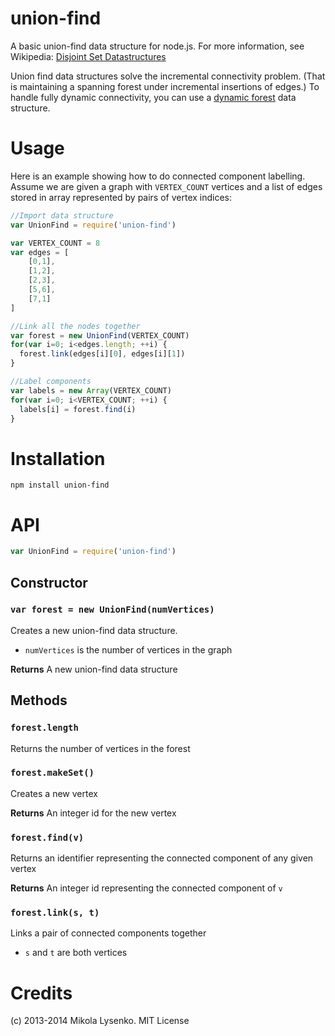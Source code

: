 union-find
==========

A basic union-find data structure for node.js. For more information, see Wikipedia: [Disjoint Set Datastructures](http://en.wikipedia.org/wiki/Disjoint-set_data_structure)

Union find data structures solve the incremental connectivity problem. (That is maintaining a spanning forest under incremental insertions of edges.)  To handle fully dynamic connectivity, you can use a [dynamic forest](https://www.npmjs.org/package/dynamic-forest) data structure.

Usage
=====
Here is an example showing how to do connected component labelling.  Assume we are given a graph with `VERTEX_COUNT` vertices and a list of edges stored in array represented by pairs of vertex indices:

```javascript
//Import data structure
var UnionFind = require('union-find')

var VERTEX_COUNT = 8
var edges = [
    [0,1],
    [1,2],
    [2,3],
    [5,6],
    [7,1]
]

//Link all the nodes together
var forest = new UnionFind(VERTEX_COUNT)
for(var i=0; i<edges.length; ++i) {
  forest.link(edges[i][0], edges[i][1])
}

//Label components
var labels = new Array(VERTEX_COUNT)
for(var i=0; i<VERTEX_COUNT; ++i) {
  labels[i] = forest.find(i)
}
```

Installation
============

```
npm install union-find
```

# API

```javascript
var UnionFind = require('union-find')
```

## Constructor

### `var forest = new UnionFind(numVertices)`
Creates a new union-find data structure.

* `numVertices` is the number of vertices in the graph

**Returns** A new union-find data structure

## Methods

### `forest.length`
Returns the number of vertices in the forest

### `forest.makeSet()`
Creates a new vertex

**Returns** An integer id for the new vertex

### `forest.find(v)`
Returns an identifier representing the connected component of any given vertex

**Returns** An integer id representing the connected component of `v`

### `forest.link(s, t)`
Links a pair of connected components together

* `s` and `t` are both vertices
    
Credits
=======
(c) 2013-2014 Mikola Lysenko.  MIT License

